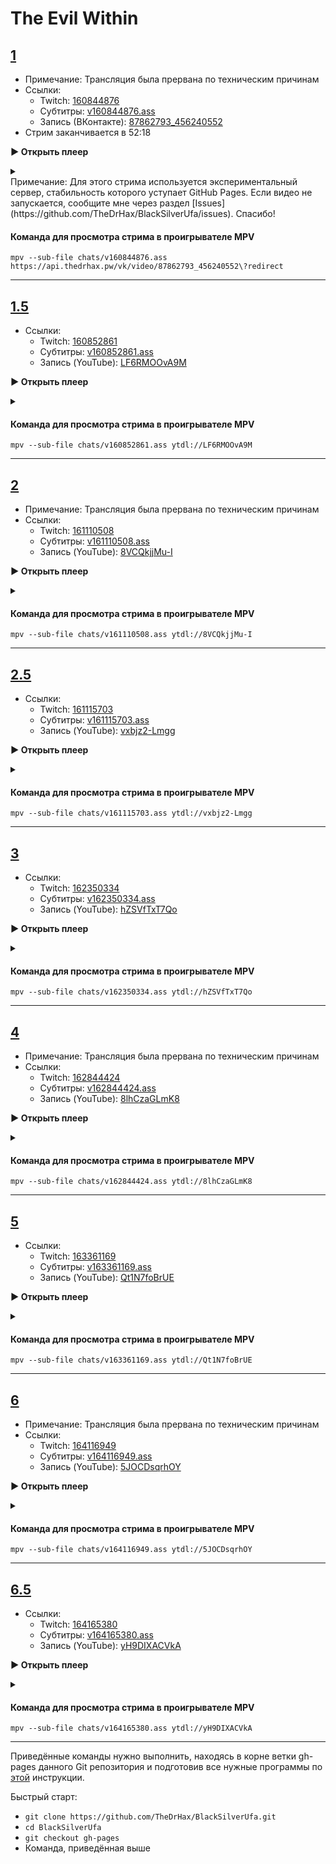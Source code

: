 <!-- jQuery -->
<script src="https://code.jquery.com/jquery-3.2.1.min.js"></script>
<!-- video.js -->
<link href="https://cdnjs.cloudflare.com/ajax/libs/video.js/6.3.3/video-js.css" rel="stylesheet">
<script src="https://cdnjs.cloudflare.com/ajax/libs/video.js/6.3.3/video.js"></script>
<!-- videojs-youtube -->
<script src="https://cdnjs.cloudflare.com/ajax/libs/videojs-youtube/2.4.1/Youtube.js"></script>
<!-- libjass -->
<link href="https://cdn.jsdelivr.net/npm/libjass@0.11.0/libjass.css" rel="stylesheet">
<script src="https://cdn.jsdelivr.net/npm/libjass@0.11.0/libjass.js"></script>
<!-- videojs-ass -->
<link href="https://cdn.jsdelivr.net/npm/videojs-ass@0.8.0/src/videojs.ass.css" rel="stylesheet">
<script src="https://cdn.jsdelivr.net/npm/videojs-ass@0.8.0/src/videojs.ass.js"></script>
<!-- videojs-resolution-switcher -->
<script src="https://cdn.jsdelivr.net/npm/videojs-resolution-switcher@0.4.2/lib/videojs-resolution-switcher.min.js"></script>

<style>
  .main-content {
    padding: 2rem;
    max-width: 72rem;
  }
</style>

# The Evil Within
 
<h2 id="0"><a href="#0">1</a></h2>

* Примечание: Трансляция была прервана по техническим причинам
* Ссылки:
  * Twitch: [160844876](https://www.twitch.tv/videos/160844876)
  * Субтитры: [v160844876.ass](../chats/v160844876.ass)
  * Запись (ВКонтакте): [87862793_456240552](https://vk.com/video87862793_456240552)
* Стрим заканчивается в  <a onclick="player0.currentTime(3138)">52:18</a> 

<a onclick="return openPlayer0()" id="button-0">**▶ Открыть плеер**</a>

<script>
  var player0;
  function openPlayer0() {
    player0 = videojs("player-0", {
      controls: true, nativeControlsForTouch: false,
      width: 640, height: 360, fluid: true,
      plugins: {
        ass: {
          src: ["../chats/v160844876.ass"],
          delay: -0.1,
        },
      },
      sources: [{
        "type": "video/mp4",
        "src": "https://api.thedrhax.pw/vk/video/87862793_456240552?redirect"
      }]
    });
    document.getElementById("spoiler-0").click();
    document.getElementById("button-0").remove();
      player0.duration = function() {
        return 3138; // the amount of seconds of video
      }
      player0.remainingTimeDisplay = function() {
        var a = Math.floor(this.duration()) - Math.floor(this.currentTime());
        if (a <= 0) this.pause();
        return a;
      }
    return false;
  }
</script>

<details>
  <summary id="spoiler-0"></summary>

  <div class="player-wrapper" style="margin-top: 32px">
    <video id="player-0" class="video-js vjs-default-skin vjs-big-play-centered" />
  </div>
</details> 
Примечание: Для этого стрима используется экспериментальный сервер, стабильность
которого уступает GitHub Pages. Если видео не запускается, сообщите мне через
раздел [Issues](https://github.com/TheDrHax/BlackSilverUfa/issues). Спасибо!

#### Команда для просмотра стрима в проигрывателе MPV

```
mpv --sub-file chats/v160844876.ass https://api.thedrhax.pw/vk/video/87862793_456240552\?redirect
```

---- 
 
<h2 id="1"><a href="#1">1.5</a></h2>

* Ссылки:
  * Twitch: [160852861](https://www.twitch.tv/videos/160852861)
  * Субтитры: [v160852861.ass](../chats/v160852861.ass)
  * Запись (YouTube): [LF6RMOOvA9M](https://www.youtube.com/watch?v=LF6RMOOvA9M)

<a onclick="return openPlayer1()" id="button-1">**▶ Открыть плеер**</a>

<script>
  var player1;
  function openPlayer1() {
    player1 = videojs("player-1", {
      controls: true, nativeControlsForTouch: false,
      width: 640, height: 360, fluid: true,
      plugins: {
        ass: {
          src: ["../chats/v160852861.ass"],
          delay: -0.1,
        },
        videoJsResolutionSwitcher: {
          default: 'high',
          dynamicLabel: true
        }
      },
      techOrder: ["youtube"],
      sources: [{
        "type": "video/youtube",
        "src": "https://www.youtube.com/watch?v=LF6RMOOvA9M"
      }]
    });
    document.getElementById("spoiler-1").click();
    document.getElementById("button-1").remove();
    return false;
  }
</script>

<details>
  <summary id="spoiler-1"></summary>

  <div class="player-wrapper" style="margin-top: 32px">
    <video id="player-1" class="video-js vjs-default-skin vjs-big-play-centered" />
  </div>
</details> 

#### Команда для просмотра стрима в проигрывателе MPV

```
mpv --sub-file chats/v160852861.ass ytdl://LF6RMOOvA9M
```

---- 
 
<h2 id="2"><a href="#2">2</a></h2>

* Примечание: Трансляция была прервана по техническим причинам
* Ссылки:
  * Twitch: [161110508](https://www.twitch.tv/videos/161110508)
  * Субтитры: [v161110508.ass](../chats/v161110508.ass)
  * Запись (YouTube): [8VCQkjjMu-I](https://www.youtube.com/watch?v=8VCQkjjMu-I)

<a onclick="return openPlayer2()" id="button-2">**▶ Открыть плеер**</a>

<script>
  var player2;
  function openPlayer2() {
    player2 = videojs("player-2", {
      controls: true, nativeControlsForTouch: false,
      width: 640, height: 360, fluid: true,
      plugins: {
        ass: {
          src: ["../chats/v161110508.ass"],
          delay: -0.1,
        },
        videoJsResolutionSwitcher: {
          default: 'high',
          dynamicLabel: true
        }
      },
      techOrder: ["youtube"],
      sources: [{
        "type": "video/youtube",
        "src": "https://www.youtube.com/watch?v=8VCQkjjMu-I"
      }]
    });
    document.getElementById("spoiler-2").click();
    document.getElementById("button-2").remove();
    return false;
  }
</script>

<details>
  <summary id="spoiler-2"></summary>

  <div class="player-wrapper" style="margin-top: 32px">
    <video id="player-2" class="video-js vjs-default-skin vjs-big-play-centered" />
  </div>
</details> 

#### Команда для просмотра стрима в проигрывателе MPV

```
mpv --sub-file chats/v161110508.ass ytdl://8VCQkjjMu-I
```

---- 
 
<h2 id="3"><a href="#3">2.5</a></h2>

* Ссылки:
  * Twitch: [161115703](https://www.twitch.tv/videos/161115703)
  * Субтитры: [v161115703.ass](../chats/v161115703.ass)
  * Запись (YouTube): [vxbjz2-Lmgg](https://www.youtube.com/watch?v=vxbjz2-Lmgg)

<a onclick="return openPlayer3()" id="button-3">**▶ Открыть плеер**</a>

<script>
  var player3;
  function openPlayer3() {
    player3 = videojs("player-3", {
      controls: true, nativeControlsForTouch: false,
      width: 640, height: 360, fluid: true,
      plugins: {
        ass: {
          src: ["../chats/v161115703.ass"],
          delay: -0.1,
        },
        videoJsResolutionSwitcher: {
          default: 'high',
          dynamicLabel: true
        }
      },
      techOrder: ["youtube"],
      sources: [{
        "type": "video/youtube",
        "src": "https://www.youtube.com/watch?v=vxbjz2-Lmgg"
      }]
    });
    document.getElementById("spoiler-3").click();
    document.getElementById("button-3").remove();
    return false;
  }
</script>

<details>
  <summary id="spoiler-3"></summary>

  <div class="player-wrapper" style="margin-top: 32px">
    <video id="player-3" class="video-js vjs-default-skin vjs-big-play-centered" />
  </div>
</details> 

#### Команда для просмотра стрима в проигрывателе MPV

```
mpv --sub-file chats/v161115703.ass ytdl://vxbjz2-Lmgg
```

---- 
 
<h2 id="4"><a href="#4">3</a></h2>

* Ссылки:
  * Twitch: [162350334](https://www.twitch.tv/videos/162350334)
  * Субтитры: [v162350334.ass](../chats/v162350334.ass)
  * Запись (YouTube): [hZSVfTxT7Qo](https://www.youtube.com/watch?v=hZSVfTxT7Qo)

<a onclick="return openPlayer4()" id="button-4">**▶ Открыть плеер**</a>

<script>
  var player4;
  function openPlayer4() {
    player4 = videojs("player-4", {
      controls: true, nativeControlsForTouch: false,
      width: 640, height: 360, fluid: true,
      plugins: {
        ass: {
          src: ["../chats/v162350334.ass"],
          delay: -0.1,
        },
        videoJsResolutionSwitcher: {
          default: 'high',
          dynamicLabel: true
        }
      },
      techOrder: ["youtube"],
      sources: [{
        "type": "video/youtube",
        "src": "https://www.youtube.com/watch?v=hZSVfTxT7Qo"
      }]
    });
    document.getElementById("spoiler-4").click();
    document.getElementById("button-4").remove();
    return false;
  }
</script>

<details>
  <summary id="spoiler-4"></summary>

  <div class="player-wrapper" style="margin-top: 32px">
    <video id="player-4" class="video-js vjs-default-skin vjs-big-play-centered" />
  </div>
</details> 

#### Команда для просмотра стрима в проигрывателе MPV

```
mpv --sub-file chats/v162350334.ass ytdl://hZSVfTxT7Qo
```

---- 
 
<h2 id="5"><a href="#5">4</a></h2>

* Примечание: Трансляция была прервана по техническим причинам
* Ссылки:
  * Twitch: [162844424](https://www.twitch.tv/videos/162844424)
  * Субтитры: [v162844424.ass](../chats/v162844424.ass)
  * Запись (YouTube): [8lhCzaGLmK8](https://www.youtube.com/watch?v=8lhCzaGLmK8)

<a onclick="return openPlayer5()" id="button-5">**▶ Открыть плеер**</a>

<script>
  var player5;
  function openPlayer5() {
    player5 = videojs("player-5", {
      controls: true, nativeControlsForTouch: false,
      width: 640, height: 360, fluid: true,
      plugins: {
        ass: {
          src: ["../chats/v162844424.ass"],
          delay: -0.1,
        },
        videoJsResolutionSwitcher: {
          default: 'high',
          dynamicLabel: true
        }
      },
      techOrder: ["youtube"],
      sources: [{
        "type": "video/youtube",
        "src": "https://www.youtube.com/watch?v=8lhCzaGLmK8"
      }]
    });
    document.getElementById("spoiler-5").click();
    document.getElementById("button-5").remove();
    return false;
  }
</script>

<details>
  <summary id="spoiler-5"></summary>

  <div class="player-wrapper" style="margin-top: 32px">
    <video id="player-5" class="video-js vjs-default-skin vjs-big-play-centered" />
  </div>
</details> 

#### Команда для просмотра стрима в проигрывателе MPV

```
mpv --sub-file chats/v162844424.ass ytdl://8lhCzaGLmK8
```

---- 
 
<h2 id="6"><a href="#6">5</a></h2>

* Ссылки:
  * Twitch: [163361169](https://www.twitch.tv/videos/163361169)
  * Субтитры: [v163361169.ass](../chats/v163361169.ass)
  * Запись (YouTube): [Qt1N7foBrUE](https://www.youtube.com/watch?v=Qt1N7foBrUE)

<a onclick="return openPlayer6()" id="button-6">**▶ Открыть плеер**</a>

<script>
  var player6;
  function openPlayer6() {
    player6 = videojs("player-6", {
      controls: true, nativeControlsForTouch: false,
      width: 640, height: 360, fluid: true,
      plugins: {
        ass: {
          src: ["../chats/v163361169.ass"],
          delay: -0.1,
        },
        videoJsResolutionSwitcher: {
          default: 'high',
          dynamicLabel: true
        }
      },
      techOrder: ["youtube"],
      sources: [{
        "type": "video/youtube",
        "src": "https://www.youtube.com/watch?v=Qt1N7foBrUE"
      }]
    });
    document.getElementById("spoiler-6").click();
    document.getElementById("button-6").remove();
    return false;
  }
</script>

<details>
  <summary id="spoiler-6"></summary>

  <div class="player-wrapper" style="margin-top: 32px">
    <video id="player-6" class="video-js vjs-default-skin vjs-big-play-centered" />
  </div>
</details> 

#### Команда для просмотра стрима в проигрывателе MPV

```
mpv --sub-file chats/v163361169.ass ytdl://Qt1N7foBrUE
```

---- 
 
<h2 id="7"><a href="#7">6</a></h2>

* Примечание: Трансляция была прервана по техническим причинам
* Ссылки:
  * Twitch: [164116949](https://www.twitch.tv/videos/164116949)
  * Субтитры: [v164116949.ass](../chats/v164116949.ass)
  * Запись (YouTube): [5JOCDsqrhOY](https://www.youtube.com/watch?v=5JOCDsqrhOY)

<a onclick="return openPlayer7()" id="button-7">**▶ Открыть плеер**</a>

<script>
  var player7;
  function openPlayer7() {
    player7 = videojs("player-7", {
      controls: true, nativeControlsForTouch: false,
      width: 640, height: 360, fluid: true,
      plugins: {
        ass: {
          src: ["../chats/v164116949.ass"],
          delay: -0.1,
        },
        videoJsResolutionSwitcher: {
          default: 'high',
          dynamicLabel: true
        }
      },
      techOrder: ["youtube"],
      sources: [{
        "type": "video/youtube",
        "src": "https://www.youtube.com/watch?v=5JOCDsqrhOY"
      }]
    });
    document.getElementById("spoiler-7").click();
    document.getElementById("button-7").remove();
    return false;
  }
</script>

<details>
  <summary id="spoiler-7"></summary>

  <div class="player-wrapper" style="margin-top: 32px">
    <video id="player-7" class="video-js vjs-default-skin vjs-big-play-centered" />
  </div>
</details> 

#### Команда для просмотра стрима в проигрывателе MPV

```
mpv --sub-file chats/v164116949.ass ytdl://5JOCDsqrhOY
```

---- 
 
<h2 id="8"><a href="#8">6.5</a></h2>

* Ссылки:
  * Twitch: [164165380](https://www.twitch.tv/videos/164165380)
  * Субтитры: [v164165380.ass](../chats/v164165380.ass)
  * Запись (YouTube): [yH9DIXACVkA](https://www.youtube.com/watch?v=yH9DIXACVkA)

<a onclick="return openPlayer8()" id="button-8">**▶ Открыть плеер**</a>

<script>
  var player8;
  function openPlayer8() {
    player8 = videojs("player-8", {
      controls: true, nativeControlsForTouch: false,
      width: 640, height: 360, fluid: true,
      plugins: {
        ass: {
          src: ["../chats/v164165380.ass"],
          delay: -0.1,
        },
        videoJsResolutionSwitcher: {
          default: 'high',
          dynamicLabel: true
        }
      },
      techOrder: ["youtube"],
      sources: [{
        "type": "video/youtube",
        "src": "https://www.youtube.com/watch?v=yH9DIXACVkA"
      }]
    });
    document.getElementById("spoiler-8").click();
    document.getElementById("button-8").remove();
    return false;
  }
</script>

<details>
  <summary id="spoiler-8"></summary>

  <div class="player-wrapper" style="margin-top: 32px">
    <video id="player-8" class="video-js vjs-default-skin vjs-big-play-centered" />
  </div>
</details> 

#### Команда для просмотра стрима в проигрывателе MPV

```
mpv --sub-file chats/v164165380.ass ytdl://yH9DIXACVkA
```

---- 
 
Приведённые команды нужно выполнить, находясь в корне ветки gh-pages данного Git репозитория и подготовив все нужные программы по [этой](../tutorials/watch-online.md) инструкции.

Быстрый старт:
* `git clone https://github.com/TheDrHax/BlackSilverUfa.git`
* `cd BlackSilverUfa`
* `git checkout gh-pages`
* Команда, приведённая выше